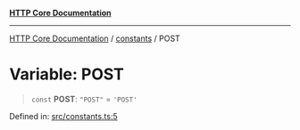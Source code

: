 [**HTTP Core Documentation**](../../README.md)

***

[HTTP Core Documentation](../../README.md) / [constants](../README.md) / POST

# Variable: POST

> `const` **POST**: `"POST"` = `'POST'`

Defined in: [src/constants.ts:5](https://github.com/stonemjs/http-core/blob/f8360abdd8e841f59cefcfadd322bcf66d52c95b/src/constants.ts#L5)
